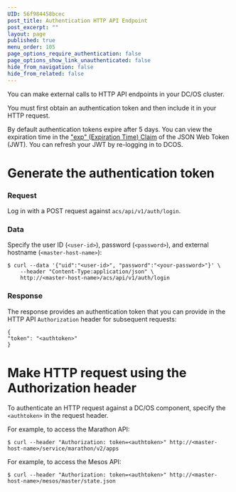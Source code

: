 ```yaml
---
UID: 56f984458bcec
post_title: Authentication HTTP API Endpoint
post_excerpt: ""
layout: page
published: true
menu_order: 105
page_options_require_authentication: false
page_options_show_link_unauthenticated: false
hide_from_navigation: false
hide_from_related: false
---
```

You can make external calls to HTTP API endpoints in your DC/OS cluster.

You must first obtain an authentication token and then include it in your HTTP request. 

By default authentication tokens expire after 5 days. You can view the expiration time in the ["exp" (Expiration Time) Claim](https://tools.ietf.org/html/rfc7519#section-4.1.4) of the JSON Web Token (JWT). You can refresh your JWT by re-logging in to DCOS.

# Generate the authentication token

### Request

Log in with a POST request against `acs/api/v1/auth/login`.

### Data

Specify the user ID (`<user-id>`), password (`<password>`), and external hostname (`<master-host-name>`):

    $ curl --data '{"uid":"<user-id>", "password":"<your-password>"}' \
        --header "Content-Type:application/json" \
        http://<master-host-name>/acs/api/v1/auth/login
    

### Response

The response provides an authentication token that you can provide in the HTTP API `Authorization` header for subsequent requests:

    {
    "token": "<authtoken>"
    }
    

# Make HTTP request using the Authorization header

To authenticate an HTTP request against a DC/OS component, specify the `<authtoken>` in the request header.

For example, to access the Marathon API:

    $ curl --header "Authorization: token=<authtoken>" http://<master-host-name>/service/marathon/v2/apps
    

For example, to access the Mesos API:

    $ curl --header "Authorization: token=<authtoken>" http://<master-host-name>/mesos/master/state.json